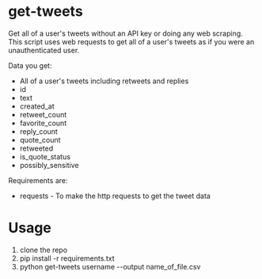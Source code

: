 # get-tweets
Get all of a user's tweets without an API key or doing any web scraping.  This script uses web requests to get all of a user's tweets as if you were an unauthenticated user.

Data you get:
* All of a user's tweets including retweets and replies
* id
* text
* created_at
* retweet_count
* favorite_count
* reply_count
* quote_count
* retweeted
* is_quote_status
* possibly_sensitive

Requirements are:
* requests - To make the http requests to get the tweet data


# Usage

1. clone the repo
2. pip install -r requirements.txt
3. python get-tweets username --output name_of_file.csv



